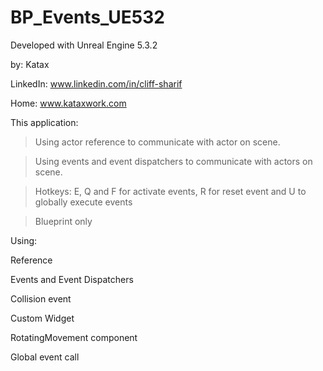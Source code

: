 # BP_Events_UE532
Developed with Unreal Engine 5.3.2 

by: Katax


LinkedIn: www.linkedin.com/in/cliff-sharif

Home: www.kataxwork.com

This application:

>Using actor reference to communicate with actor on scene.

>Using events and event dispatchers to communicate with actors on scene.

>Hotkeys: E, Q and F for activate events, R for reset event and U to globally execute events 

>Blueprint only

Using:

Reference

Events and Event Dispatchers

Collision event

Custom Widget

RotatingMovement component

Global event call 

